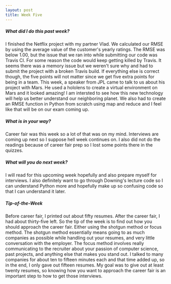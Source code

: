 ```yaml
---
layout: post
title: Week Five
---
```


##### What did I do this past week?
I finished the Netflix project with my partner Vlad. We calculated our RMSE by using the average value of the customer's yearly
ratings. The RMSE was below 1.00, but the issue that we ran into while submitting our code was Travis CI. For some reason the
code would keep getting killed by Travis. It seems there was a memory issue but we weren't sure why and had to submit the
project with a broken Travis build. If everything else is correct though, the five points will not matter since we get five
extra points for being in a team. This week, a speaker from JPL came to talk to us about his project with Mars. He used a hololens
to create a virtual environment on Mars and it looked amazing! I am intersted to see how this new technology will help us
better understand our neighboring planet. We also had to create an RMSE function in Python from scratch using map and reduce
and I feel like that will be on our exam coming up.

##### What is in your way?
Career fair was this week so a lot of that was on my mind. Interviews are coming up next so I suppose hell week continues on.
I also did not do the readings because of career fair prep so I lost some points there in the quizzes.

##### What will you do next week?
I will read for this upcoming week hopefully and also prepare myself for interviews. I also definitely want to go through Downing's
lecture code so I can understand Python more and hopefully make up so confusing code so that I can understand it later.

##### Tip-of-the-Week
Before career fair, I printed out about fifty resumes. After the career fair, I had about thirty-five left. So the tip of the
week is to find out how you should approach the career fair. Either using the shotgun method or focus method. The shotgun method 
essentially means going to as much companies as possible while handling out your resumes, and very little conversation with
the employer. The focus method involves really communicating to the recruiter about your passion of computer science, past projects,
and anything else that makes you stand out. I talked to many companies for about ten to fifteen minutes each and that time added up,
so in the end, I only gave out fifteen resumes. My goal was to give out at least twenty resumes, so knowing how you want
to approach the career fair is an important step to how to get those interviews.
